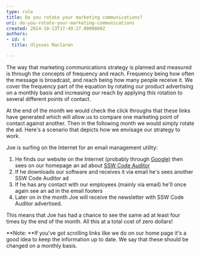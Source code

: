 ```yaml
---
type: rule
title: Do you rotate your marketing communications?
uri: do-you-rotate-your-marketing-communications
created: 2014-10-13T17:49:27.0000000Z
authors:
- id: 4
  title: Ulysses Maclaren

---
```


 
The way that marketing communications strategy is planned and measured is through the concepts of frequency and reach. Frequency being how often the message is broadcast, and reach being how many people receive it. We cover the frequency part of the equation by rotating our product advertising on a monthly basis and increasing our reach by applying this rotation to several different points of contact.​
 
At the end of the month we would check the click throughs that these links have generated which will allow us to compare one marketing point of contact against another. Then in the following month we would simply rotate the ad. Here's a scenario that depicts how we envisage our strategy to work.

Joe is surfing on the Internet for an email management utility:

1. He finds our website on the Internet (probably through [Google](http&#58;//www.ssw.com.au/ssw/Standards/Rules/RulesToBetterGoogleRankings.aspx)) then sees on our homepage an ad about [SSW Code Auditor​](http&#58;//www.ssw.com.au/ssw/CodeAuditor/)
2. If he downloads our software and receives it via email he's sees another SSW Code Auditor ad
3. If he has any contact with our employees (mainly via email) he'll once again see an ad in the email footers
4. Later on in the month Joe will receive the newsletter with SSW Code Auditor advertised.


This means that Joe has had a chance to see the same ad at least four times by the end of the month. All this at a total cost of zero dollars!

**Note: **If you've got scrolling links like we do on our home page it's a good idea to keep the information up to date. We say that these should be changed on a monthly basis.​
 ​  
